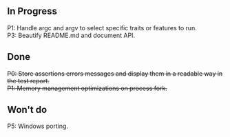 In Progress
-----------
P1: Handle argc and argv to select specific traits or features to run.  
P3: Beautify README.md and document API.

Done
----
~~P0: Store assertions errors messages and display them in a readable way in the test report.~~  
~~P1: Memory management optimizations on process fork.~~

Won't do
--------
P5: Windows porting.
